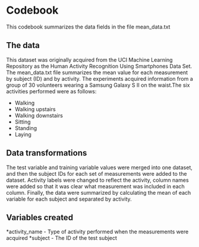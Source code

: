 # Codebook
This codebook summarizes the data fields in the file mean_data.txt

## The data
This dataset was originally acquired from the UCI Machine Learning Repository as
the Human Activity Recognition Using Smartphones Data Set. The mean_data.txt file
summarizes the mean value for each measurement by subject (ID) and by activity.
The experiments acquired information from a group of 30 volunteers wearing a Samsung Galaxy S II on the waist.The six activities performed were as follows:
* Walking
* Walking upstairs
* Walking downstairs
* Sitting
* Standing
* Laying

## Data transformations
The test variable and training variable values were merged into one dataset, and
then the subject IDs for each set of measurements were added to the dataset.
Activity labels were changed to reflect the activity, column names were added so
that it was clear what measurement was included in each column. Finally, the data
were summarized by calculating the mean of each variable for each subject and separated by activity.



## Variables created
*activity_name - Type of activity performed when the measurements were acquired
*subject - The ID of the test subject